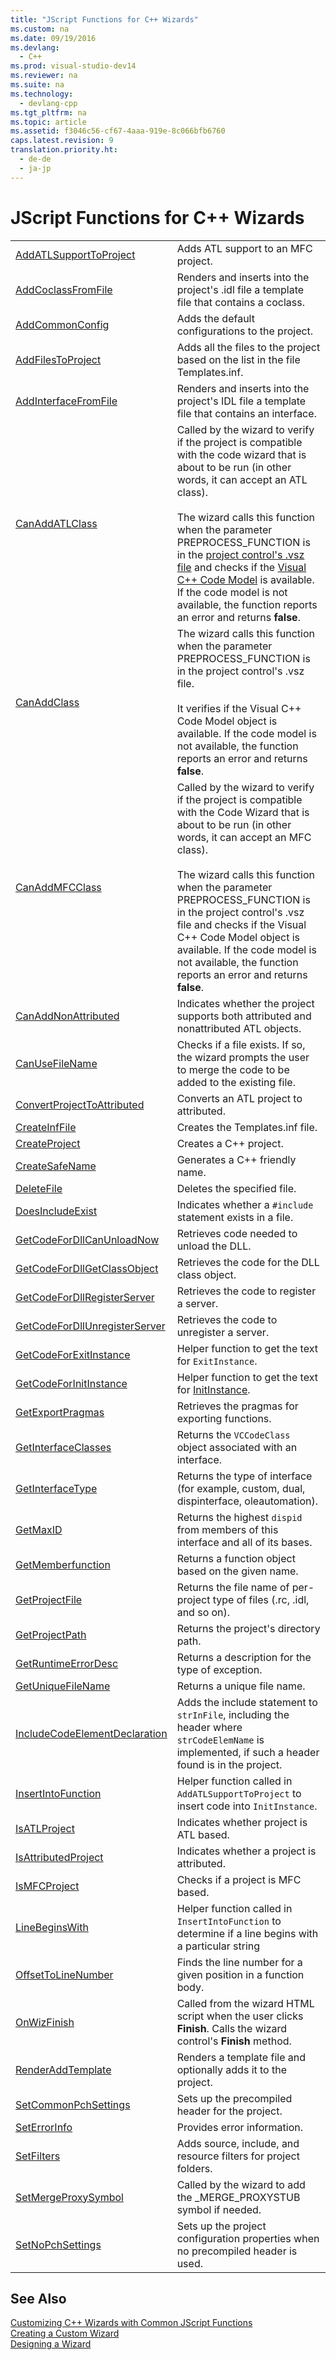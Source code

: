 ```yaml
---
title: "JScript Functions for C++ Wizards"
ms.custom: na
ms.date: 09/19/2016
ms.devlang: 
  - C++
ms.prod: visual-studio-dev14
ms.reviewer: na
ms.suite: na
ms.technology: 
  - devlang-cpp
ms.tgt_pltfrm: na
ms.topic: article
ms.assetid: f3046c56-cf67-4aaa-919e-8c066bfb6760
caps.latest.revision: 9
translation.priority.ht: 
  - de-de
  - ja-jp
---
```

# JScript Functions for C++ Wizards
|||  
|-|-|  
|[AddATLSupportToProject](../vs140/AddATLSupportToProject.md)|Adds ATL support to an MFC project.|  
|[AddCoclassFromFile](../vs140/AddCoclassFromFile.md)|Renders and inserts into the project's .idl file a template file that contains a coclass.|  
|[AddCommonConfig](../Topic/AddCommonConfig.md)|Adds the default configurations to the project.|  
|[AddFilesToProject](../vs140/AddFilesToProject.md)|Adds all the files to the project based on the list in the file Templates.inf.|  
|[AddInterfaceFromFile](../vs140/AddInterfaceFromFile.md)|Renders and inserts into the project's IDL file a template file that contains an interface.|  
|[CanAddATLClass](../vs140/CanAddATLClass.md)|Called by the wizard to verify if the project is compatible with the code wizard that is about to be run (in other words, it can accept an ATL class).<br /><br /> The wizard calls this function when the parameter PREPROCESS_FUNCTION is in the [project control's .vsz file](../Topic/.Vsz%20File%20\(Project%20Control\).md) and checks if the [Visual C++ Code Model](assetId:///dd6452c2-1054-44a1-b0eb-639a94a1216b) is available. If the code model is not available, the function reports an error and returns **false**.|  
|[CanAddClass](../vs140/CanAddClass.md)|The wizard calls this function when the parameter PREPROCESS_FUNCTION is in the project control's .vsz file.<br /><br /> It verifies if the Visual C++ Code Model object is available. If the code model is not available, the function reports an error and returns **false**.|  
|[CanAddMFCClass](../vs140/CanAddMFCClass.md)|Called by the wizard to verify if the project is compatible with the Code Wizard that is about to be run (in other words, it can accept an MFC class).<br /><br /> The wizard calls this function when the parameter PREPROCESS_FUNCTION is in the project control's .vsz file and checks if the Visual C++ Code Model object is available. If the code model is not available, the function reports an error and returns **false**.|  
|[CanAddNonAttributed](../vs140/CanAddNonAttributed.md)|Indicates whether the project supports both attributed and nonattributed ATL objects.|  
|[CanUseFileName](../vs140/CanUseFileName.md)|Checks if a file exists. If so, the wizard prompts the user to merge the code to be added to the existing file.|  
|[ConvertProjectToAttributed](../vs140/ConvertProjectToAttributed.md)|Converts an ATL project to attributed.|  
|[CreateInfFile](../vs140/CreateInfFile.md)|Creates the Templates.inf file.|  
|[CreateProject](../vs140/CreateProject.md)|Creates a C++ project.|  
|[CreateSafeName](../vs140/CreateSafeName.md)|Generates a C++ friendly name.|  
|[DeleteFile](../vs140/DeleteFile.md)|Deletes the specified file.|  
|[DoesIncludeExist](../vs140/DoesIncludeExist.md)|Indicates whether a `#include` statement exists in a file.|  
|[GetCodeForDllCanUnloadNow](../vs140/GetCodeForDllCanUnloadNow.md)|Retrieves code needed to unload the DLL.|  
|[GetCodeForDllGetClassObject](../vs140/GetCodeForDllGetClassObject.md)|Retrieves the code for the DLL class object.|  
|[GetCodeForDllRegisterServer](../vs140/GetCodeForDllRegisterServer.md)|Retrieves the code to register a server.|  
|[GetCodeForDllUnregisterServer](../vs140/GetCodeForDllUnregisterServer.md)|Retrieves the code to unregister a server.|  
|[GetCodeForExitInstance](../vs140/GetCodeForExitInstance.md)|Helper function to get the text for `ExitInstance`.|  
|[GetCodeForInitInstance](../vs140/GetCodeForInitInstance.md)|Helper function to get the text for [InitInstance](../vs140/CWinApp--InitInstance.md).|  
|[GetExportPragmas](../vs140/GetExportPragmas.md)|Retrieves the pragmas for exporting functions.|  
|[GetInterfaceClasses](../vs140/GetInterfaceClasses.md)|Returns the `VCCodeClass` object associated with an interface.|  
|[GetInterfaceType](../vs140/GetInterfaceType.md)|Returns the type of interface (for example, custom, dual, dispinterface, oleautomation).|  
|[GetMaxID](../Topic/GetMaxID.md)|Returns the highest `dispid` from members of this interface and all of its bases.|  
|[GetMemberfunction](../vs140/GetMemberfunction.md)|Returns a function object based on the given name.|  
|[GetProjectFile](../vs140/GetProjectFile.md)|Returns the file name of per-project type of files (.rc, .idl, and so on).|  
|[GetProjectPath](../vs140/GetProjectPath.md)|Returns the project's directory path.|  
|[GetRuntimeErrorDesc](../vs140/GetRuntimeErrorDesc.md)|Returns a description for the type of exception.|  
|[GetUniqueFileName](../vs140/GetUniqueFileName.md)|Returns a unique file name.|  
|[IncludeCodeElementDeclaration](../vs140/IncludeCodeElementDeclaration.md)|Adds the include statement to `strInFile`, including the header where `strCodeElemName` is implemented, if such a header found is in the project.|  
|[InsertIntoFunction](../vs140/InsertIntoFunction.md)|Helper function called in `AddATLSupportToProject` to insert code into `InitInstance`.|  
|[IsATLProject](../vs140/IsATLProject.md)|Indicates whether project is ATL based.|  
|[IsAttributedProject](../vs140/IsAttributedProject.md)|Indicates whether a project is attributed.|  
|[IsMFCProject](../vs140/IsMFCProject.md)|Checks if a project is MFC based.|  
|[LineBeginsWith](../vs140/LineBeginsWith.md)|Helper function called in `InsertIntoFunction` to determine if a line begins with a particular string|  
|[OffsetToLineNumber](../vs140/OffsetToLineNumber.md)|Finds the line number for a given position in a function body.|  
|[OnWizFinish](../vs140/OnWizFinish.md)|Called from the wizard HTML script when the user clicks **Finish**. Calls the wizard control's **Finish** method.|  
|[RenderAddTemplate](../vs140/RenderAddTemplate.md)|Renders a template file and optionally adds it to the project.|  
|[SetCommonPchSettings](../vs140/SetCommonPchSettings.md)|Sets up the precompiled header for the project.|  
|[SetErrorInfo](../vs140/SetErrorInfo.md)|Provides error information.|  
|[SetFilters](../vs140/SetFilters.md)|Adds source, include, and resource filters for project folders.|  
|[SetMergeProxySymbol](../vs140/SetMergeProxySymbol.md)|Called by the wizard to add the _MERGE_PROXYSTUB symbol if needed.|  
|[SetNoPchSettings](../vs140/SetNoPchSettings.md)|Sets up the project configuration properties when no precompiled header is used.|  
  
## See Also  
 [Customizing C++ Wizards with Common JScript Functions](../vs140/Customizing-C---Wizards-with-Common-JScript-Functions.md)   
 [Creating a Custom Wizard](../vs140/Creating-a-Custom-Wizard.md)   
 [Designing a Wizard](../Topic/Designing%20a%20Wizard.md)